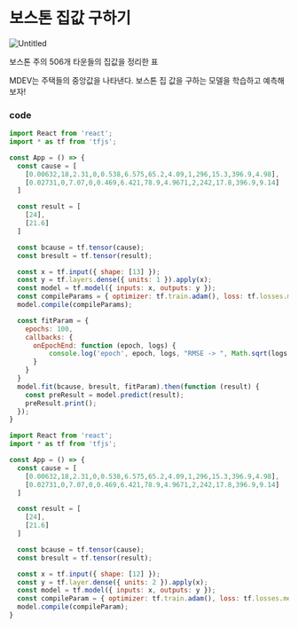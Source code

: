 # 보스톤 집값 구하기

![Untitled](%E1%84%87%E1%85%A9%E1%84%89%E1%85%B3%E1%84%90%E1%85%A9%E1%86%AB%20%E1%84%8C%E1%85%B5%E1%86%B8%E1%84%80%E1%85%A1%E1%86%B9%20%E1%84%80%E1%85%AE%E1%84%92%E1%85%A1%E1%84%80%E1%85%B5%2097423c326d6d402dbcd3a317c7c30681/Untitled.png)

보스톤 주의 506개 타운들의 집값을 정리한 표

MDEV는 주택들의 중앙값을 나타낸다. 보스톤 집 값을 구하는 모델을 학습하고 예측해보자!

### code

```jsx
import React from 'react';
import * as tf from 'tfjs';

const App = () => {
  const cause = [
    [0.00632,18,2.31,0,0.538,6.575,65.2,4.09,1,296,15.3,396.9,4.98],
    [0.02731,0,7.07,0,0.469,6.421,78.9,4.9671,2,242,17.8,396.9,9.14]
  ]

  const result = [
    [24],
    [21.6]
  ]

  const bcause = tf.tensor(cause);
  const bresult = tf.tensor(result);

  const x = tf.input({ shape: [13] });
  const y = tf.layers.dense({ units: 1 }).apply(x);
  const model = tf.model({ inputs: x, outputs: y });
  const compileParams = { optimizer: tf.train.adam(), loss: tf.losses.meanSquaredError }
  model.compile(compileParams);

  const fitParam = {
    epochs: 100,
    callbacks: {
      onEpochEnd: function (epoch, logs) {
          console.log('epoch', epoch, logs, "RMSE -> ", Math.sqrt(logs.loss));
      }
    }
  }
  model.fit(bcause, bresult, fitParam).then(function (result) {
    const preResult = model.predict(result);
    preResult.print();
  });
}
```

```jsx
import React from 'react';
import * as tf from 'tfjs';

const App = () => {
  const cause = [
    [0.00632,18,2.31,0,0.538,6.575,65.2,4.09,1,296,15.3,396.9,4.98],
    [0.02731,0,7.07,0,0.469,6.421,78.9,4.9671,2,242,17.8,396.9,9.14]
  ]

  const result = [
    [24],
    [21.6]
  ]

  const bcause = tf.tensor(cause);
  const bresult = tf.tensor(result);

  const x = tf.input({ shape: [12] });
  const y = tf.layer.dense({ units: 2 }).apply(x);
  const model = tf.model({ inputs: x, outputs: y });
  const compileParam = { optimizer: tf.train.adam(), loss: tf.losses.meanSquaredError }
  model.compile(compileParam);
}
```